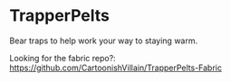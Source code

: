# TrapperPelts
Bear traps to help work your way to staying warm.

Looking for the fabric repo?: https://github.com/CartoonishVillain/TrapperPelts-Fabric
